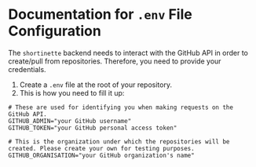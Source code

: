 # Documentation for `.env` File Configuration
The `shortinette` backend needs to interact with the GitHub API in order to create/pull from repositories.
Therefore, you need to provide your credentials.

1. Create a `.env` file at the root of your repository.
2. This is how you need to fill it up:
```.env
# These are used for identifying you when making requests on the GitHub API.
GITHUB_ADMIN="your GitHub username"
GITHUB_TOKEN="your GitHub personal access token"

# This is the organization under which the repositories will be created. Please create your own for testing purposes.
GITHUB_ORGANISATION="your GitHub organization's name"
```
